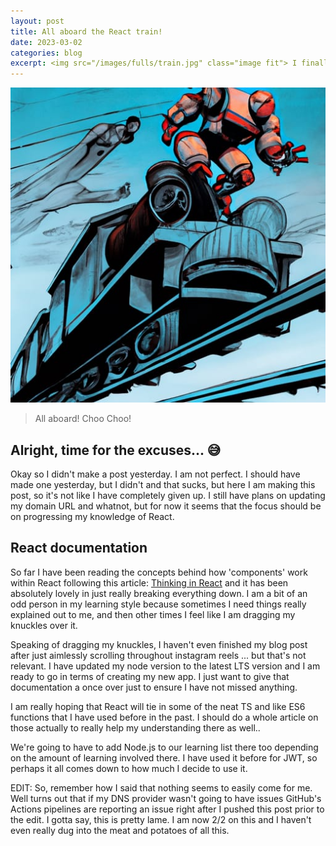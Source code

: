 ```yaml
---
layout: post
title: All aboard the React train!
date: 2023-03-02
categories: blog
excerpt: <img src="/images/fulls/train.jpg" class="image fit"> I finally got around to making a GitHub Pages blog. It's been an interesting time thus far because, I know things for me aren't always immediately intuitive and sometimes there is a bit of a grind to make things work. I often would joke with colleagues and say that for every day of work they put in, I would have to put in two. Just to have the retention they would overall. 
---
```


<img src="/images/fulls/train.jpg" class="image fit"> 

> All aboard! Choo Choo!

## Alright, time for the excuses... 😅
Okay so I didn't make a post yesterday. I am not perfect. I should have made one yesterday, but I didn't and that sucks, but here I am making this post, so it's not like I have completely given up. I still have plans on updating my domain URL and whatnot, but for now it seems that the focus should be on progressing my knowledge of React.

## React documentation
So far I have been reading the concepts behind how 'components' work within React following this article: [Thinking in React]("https://reactjs.org/docs/thinking-in-react.html") and it has been absolutely lovely in just really breaking everything down. I am a bit of an odd person in my learning style because sometimes I need things really explained out to me, and then other times I feel like I am dragging my knuckles over it.

Speaking of dragging my knuckles, I haven't even finished my blog post after just aimlessly scrolling throughout instagram reels ... but that's not relevant.
I have updated my node version to the latest LTS version and I am ready to go in terms of creating my new app. I just want to give that documentation a once over just to ensure I have not missed anything.

I am really hoping that React will tie in some of the neat TS and like ES6 functions that I have used before in the past. I should do a whole article on those actually to really help my understanding there as well..

We're going to have to add Node.js to our learning list there too depending on the amount of learning involved there. I have used it before for JWT, so perhaps it all comes down to how much I decide to use it.

EDIT: So, remember how I said that nothing seems to easily come for me. Well turns out that if my DNS provider wasn't going to have issues GitHub's Actions pipelines are reporting an issue right after I pushed this post prior to the edit. I gotta say, this is pretty lame. I am now 2/2 on this and I haven't even really dug into the meat and potatoes of all this.